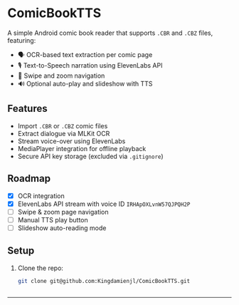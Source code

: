 # ComicBookTTS

A simple Android comic book reader that supports `.CBR` and `.CBZ` files, featuring:

- 🗣️ OCR-based text extraction per comic page
- 🎙️ Text-to-Speech narration using ElevenLabs API
- 📖 Swipe and zoom navigation
- 🔊 Optional auto-play and slideshow with TTS

## Features

- Import `.CBR` or `.CBZ` comic files
- Extract dialogue via MLKit OCR
- Stream voice-over using ElevenLabs
- MediaPlayer integration for offline playback
- Secure API key storage (excluded via `.gitignore`)

## Roadmap

- [x] OCR integration
- [x] ElevenLabs API stream with voice ID `IRHApOXLvnW57QJPQH2P`
- [ ] Swipe & zoom page navigation
- [ ] Manual TTS play button
- [ ] Slideshow auto-reading mode

## Setup

1. Clone the repo:
   ```bash
   git clone git@github.com:Kingdamienjl/ComicBookTTS.git



---